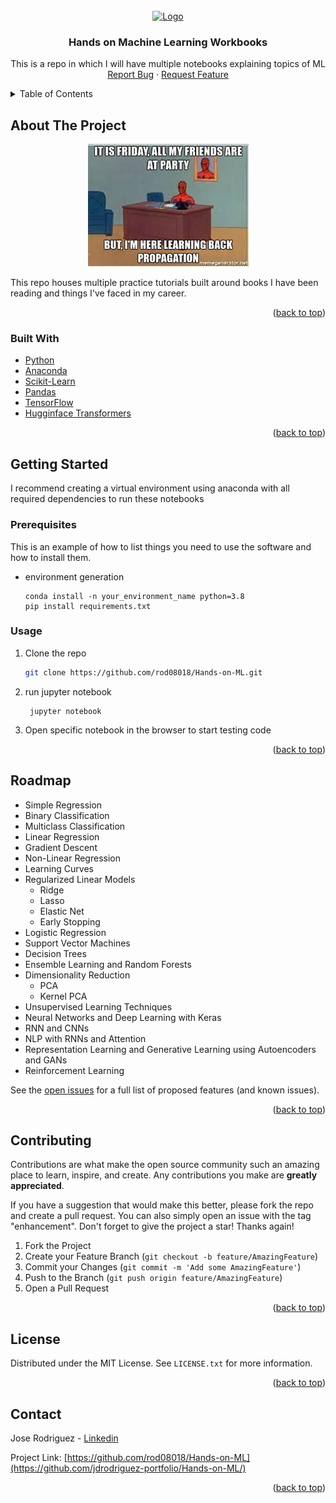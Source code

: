 <div id="top"></div>
<!--
*** Thanks for checking out the Best-README-Template. If you have a suggestion
*** that would make this better, please fork the repo and create a pull request
*** or simply open an issue with the tag "enhancement".
*** Don't forget to give the project a star!
*** Thanks again! Now go create something AMAZING! :D
-->



<!-- PROJECT SHIELDS -->
<!--
*** I'm using markdown "reference style" links for readability.
*** Reference links are enclosed in brackets [ ] instead of parentheses ( ).
*** See the bottom of this document for the declaration of the reference variables
*** for contributors-url, forks-url, etc. This is an optional, concise syntax you may use.
*** https://www.markdownguide.org/basic-syntax/#reference-style-links
-->




<!-- PROJECT LOGO -->
<br />
<div align="center">
  <a href="https://www.linkedin.com/in/drodriguez1689/">
    <img src="images/logo.jpg" alt="Logo" width="160" height="220">
  </a>

<h3 align="center">Hands on Machine Learning Workbooks</h3>

  <p align="center">
    This is a repo in which I will have multiple notebooks explaining topics of ML
    <br />
    <a href="https://github.com/jdrodriguez-portfolio/Hands-on-ML/issues">Report Bug</a>
    ·
    <a href="https://github.com/jdrodriguez-portfolio/Hands-on-ML/issues">Request Feature</a>
  </p>
</div>



<!-- TABLE OF CONTENTS -->
<details>
  <summary>Table of Contents</summary>
  <ol>
    <li>
      <a href="#about-the-project">About The Project</a>
      <ul>
        <li><a href="#built-with">Built With</a></li>
      </ul>
    </li>
    <li>
      <a href="#getting-started">Getting Started</a>
      <ul>
        <li><a href="#prerequisites">Prerequisites</a></li>
        <li><a href="#installation">Installation</a></li>
      </ul>
    </li>
    <li><a href="#usage">Usage</a></li>
    <li><a href="#roadmap">Roadmap</a></li>
    <li><a href="#license">License</a></li>
    <li><a href="#contact">Contact</a></li>
  </ol>
</details>



<!-- ABOUT THE PROJECT -->
## About The Project
<div align="center">
  <a>
    <img src="images/screenshot.jpg" alt="Logo">
  </a>
</div>

This repo houses multiple practice tutorials built around books I have been reading and things I've faced in my career.
<p align="right">(<a href="#top">back to top</a>)</p>



### Built With

* [Python](https://www.python.org/)
* [Anaconda](https://www.anaconda.com/)
* [Scikit-Learn](https://vuejs.org/)
* [Pandas](https://pandas.pydata.org/)
* [TensorFlow](https://www.tensorflow.org)
* [Hugginface Transformers](https://huggingface.co/)

<p align="right">(<a href="#top">back to top</a>)</p>



<!-- GETTING STARTED -->
## Getting Started

I recommend creating a virtual environment using anaconda with all required dependencies to run these notebooks

### Prerequisites

This is an example of how to list things you need to use the software and how to install them.
* environment generation
  ```
  conda install -n your_environment_name python=3.8
  pip install requirements.txt
  ```

### Usage

1. Clone the repo
   ```sh
   git clone https://github.com/rod08018/Hands-on-ML.git
   ```
2. run jupyter notebook
   ```
    jupyter notebook
   ```
3. Open specific notebook in the browser to start testing code


<p align="right">(<a href="#top">back to top</a>)</p>


<!-- ROADMAP -->
## Roadmap

- Simple Regression
- Binary Classification
- Multiclass Classification
- Linear Regression
- Gradient Descent
- Non-Linear Regression
- Learning Curves
- Regularized Linear Models
  - Ridge
  - Lasso
  - Elastic Net
  - Early Stopping
- Logistic Regression
- Support Vector Machines
- Decision Trees
- Ensemble Learning and Random Forests
- Dimensionality Reduction
  - PCA
  - Kernel PCA
- Unsupervised Learning Techniques
- Neural Networks and Deep Learning with Keras
- RNN and CNNs
- NLP with RNNs and Attention
- Representation Learning and Generative Learning using Autoencoders and GANs
- Reinforcement Learning

See the [open issues](https://github.com/jdrodriguez-portfolio/Hands-on-ML/issues) for a full list of proposed features (and known issues).

<p align="right">(<a href="#top">back to top</a>)</p>



<!-- CONTRIBUTING -->
## Contributing

Contributions are what make the open source community such an amazing place to learn, inspire, and create. Any contributions you make are **greatly appreciated**.

If you have a suggestion that would make this better, please fork the repo and create a pull request. You can also simply open an issue with the tag "enhancement".
Don't forget to give the project a star! Thanks again!

1. Fork the Project
2. Create your Feature Branch (`git checkout -b feature/AmazingFeature`)
3. Commit your Changes (`git commit -m 'Add some AmazingFeature'`)
4. Push to the Branch (`git push origin feature/AmazingFeature`)
5. Open a Pull Request

<p align="right">(<a href="#top">back to top</a>)</p>



<!-- LICENSE -->
## License

Distributed under the MIT License. See `LICENSE.txt` for more information.

<p align="right">(<a href="#top">back to top</a>)</p>



<!-- CONTACT -->
## Contact

Jose Rodriguez - [Linkedin](https://www.linkedin.com/in/drodriguez1689/) 

Project Link: [https://github.com/rod08018/Hands-on-ML](https://github.com/jdrodriguez-portfolio/Hands-on-ML/)

<p align="right">(<a href="#top">back to top</a>)</p>



<!-- MARKDOWN LINKS & IMAGES -->
<!-- https://www.markdownguide.org/basic-syntax/#reference-style-links -->
[contributors-shield]: https://img.shields.io/github/contributors/github_username/repo_name.svg?style=for-the-badge
[contributors-url]: https://github.com/github_username/repo_name/graphs/contributors
[forks-shield]: https://img.shields.io/github/forks/github_username/repo_name.svg?style=for-the-badge
[forks-url]: https://github.com/github_username/repo_name/network/members
[stars-shield]: https://img.shields.io/github/stars/github_username/repo_name.svg?style=for-the-badge
[stars-url]: https://github.com/github_username/repo_name/stargazers
[issues-shield]: https://img.shields.io/github/issues/github_username/repo_name.svg?style=for-the-badge
[issues-url]: https://github.com/github_username/repo_name/issues
[license-shield]: https://img.shields.io/github/license/github_username/repo_name.svg?style=for-the-badge
[license-url]: https://github.com/github_username/repo_name/blob/master/LICENSE.txt
[linkedin-shield]: https://img.shields.io/badge/-LinkedIn-black.svg?style=for-the-badge&logo=linkedin&colorB=555
[linkedin-url]: https://linkedin.com/in/linkedin_username
[product-screenshot]: images/screenshot.jpg
